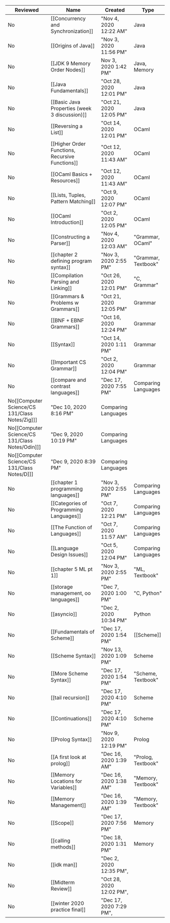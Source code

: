 ﻿Reviewed|Name|Created|Type
-|-|-|-|
No|[[Concurrency and Synchronization]]|"Nov 4, 2020 12:22 AM"|Java
No|[[Origins of Java]]|"Nov 3, 2020 11:56 PM"|Java
No|[[JDK 9 Memory Order Nodes]]|Nov 3, 2020 1:42 PM"|Java, Memory
No|[[Java Fundamentals]]|"Oct 28, 2020 12:01 PM"|Java
No|[[Basic Java Properties (week 3 discussion)]]|"Oct 21, 2020 12:05 PM"|Java
No|[[Reversing a List]]|"Oct 14, 2020 12:01 PM"|OCaml
No|[[Higher Order Functions, Recursive Functions]]|"Oct 12, 2020 11:43 AM"|OCaml
No|[[OCaml Basics + Resources]]|"Oct 12, 2020 11:43 AM"|OCaml
No|[[Lists, Tuples, Pattern Matching]]|"Oct 9, 2020 12:07 PM"|OCaml
No|[[OCaml Introduction]]|"Oct 2, 2020 12:05 PM"|OCaml
No|[[Constructing a Parser]]|"Nov 4, 2020 12:03 AM"|"Grammar, OCaml"
No|[[chapter 2 defining program syntax]]|"Nov 3, 2020 2:55 PM"|"Grammar, Textbook"
No|[[Compilation Parsing and Linking]]|"Oct 26, 2020 12:01 PM"|"C, Grammar"
No|[[Grammars & Problems w Grammars]]|"Oct 21, 2020 12:05 PM"|Grammar
No|[[BNF + EBNF Grammars]]|"Oct 16, 2020 12:24 PM"|Grammar
No|[[Syntax]]|"Oct 14, 2020 1:11 PM"|Grammar
No|[[Important CS Grammar]]|"Oct 2, 2020 12:04 PM"|Grammar
No|[[compare and contrast languages]]|"Dec 17, 2020 7:55 PM"|Comparing Languages
No[[Computer Science/CS 131/Class Notes/Zig]]]|"Dec 10, 2020 8:16 PM"|Comparing Languages
No[[Computer Science/CS 131/Class Notes/Odin]]]|"Dec 9, 2020 10:19 PM"|Comparing Languages
No[[Computer Science/CS 131/Class Notes/D]]]|"Dec 9, 2020 8:39 PM"|Comparing Languages
No|[[chapter 1 programming languages]]|"Nov 3, 2020 2:55 PM"|Comparing Languages
No|[[Categories of Programming Languages]]|"Oct 7, 2020 12:21 PM"|Comparing Languages
No|[[The Function of Languages]]|"Oct 7, 2020 11:57 AM"|Comparing Languages
No|[[Language Design Issues]]|"Oct 5, 2020 12:04 PM"|Comparing Languages
No|[[chapter 5 ML pt 1]]|"Nov 3, 2020 2:55 PM"|"ML, Textbook"
No|[[storage management, oo languages]]|"Dec 7, 2020 1:00 PM"|"C, Python"
No|[[asyncio]]|"Dec 2, 2020 10:34 PM"|Python
No|[[Fundamentals of Scheme]]|"Dec 17, 2020 1:54 PM"|[[Scheme]]
No|[[Scheme Syntax]]|"Nov 13, 2020 1:09 PM"|Scheme
No|[[More Scheme Syntax]]|"Dec 17, 2020 1:54 PM"|"Scheme, Textbook"
No|[[tail recursion]]|"Dec 17, 2020 4:10 PM"|Scheme
No|[[Continuations]]|"Dec 17, 2020 4:10 PM"|Scheme
No|[[Prolog Syntax]]|"Nov 9, 2020 12:19 PM"|Prolog
No|[[A first look at prolog]]|"Dec 16, 2020 1:39 AM"|"Prolog, Textbook"
No|[[Memory Locations for Variables]]|"Dec 16, 2020 1:38 AM"|"Memory, Textbook"
No|[[Memory Management]]|"Dec 16, 2020 1:39 AM"|"Memory, Textbook"
No|[[Scope]]|"Dec 17, 2020 7:56 PM"|Memory
No|[[calling methods]]|"Dec 18, 2020 1:31 PM"|Memory
No|[[idk man]]|"Dec 2, 2020 12:35 PM",
No|[[Midterm Review]]|"Oct 28, 2020 12:02 PM",
No|[[winter 2020 practice final]]|"Dec 17, 2020 7:29 PM",|
